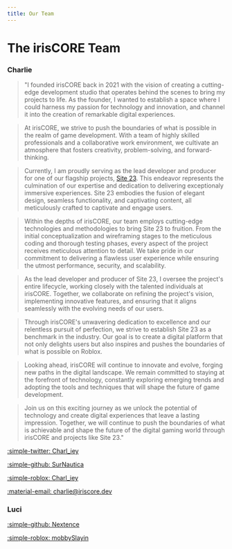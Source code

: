 ```yaml
---
title: Our Team
---
```


[Site 23]: https://site23.iriscore.dev

The irisCORE Team
=================

### Charlie

>"I founded irisCORE back in 2021 with the vision of creating a cutting-edge development studio that operates behind the scenes to bring my projects to life. As the founder, I wanted to establish a space where I could harness my passion for technology and innovation, and channel it into the creation of remarkable digital experiences.

> At irisCORE, we strive to push the boundaries of what is possible in the realm of game development. With a team of highly skilled professionals and a collaborative work environment, we cultivate an atmosphere that fosters creativity, problem-solving, and forward-thinking.

> Currently, I am proudly serving as the lead developer and producer for one of our flagship projects, [Site 23]. This endeavor represents the culmination of our expertise and dedication to delivering exceptionaly immersive experiences. Site 23 embodies the fusion of elegant design, seamless functionality, and captivating content, all meticulously crafted to captivate and engage users.

> Within the depths of irisCORE, our team employs cutting-edge technologies and methodologies to bring Site 23 to fruition. From the initial conceptualization and wireframing stages to the meticulous coding and thorough testing phases, every aspect of the project receives meticulous attention to detail. We take pride in our commitment to delivering a flawless user experience while ensuring the utmost performance, security, and scalability.

> As the lead developer and producer of Site 23, I oversee the project's entire lifecycle, working closely with the talented individuals at irisCORE. Together, we collaborate on refining the project's vision, implementing innovative features, and ensuring that it aligns seamlessly with the evolving needs of our users.

> Through irisCORE's unwavering dedication to excellence and our relentless pursuit of perfection, we strive to establish Site 23 as a benchmark in the industry. Our goal is to create a digital platform that not only delights users but also inspires and pushes the boundaries of what is possible on Roblox.

> Looking ahead, irisCORE will continue to innovate and evolve, forging new paths in the digital landscape. We remain committed to staying at the forefront of technology, constantly exploring emerging trends and adopting the tools and techniques that will shape the future of game development.

> Join us on this exciting journey as we unlock the potential of technology and create digital experiences that leave a lasting impression. Together, we will continue to push the boundaries of what is achievable and shape the future of the digital gaming world through irisCORE and projects like Site 23."

[:simple-twitter: Charl_iey](https://twitter.com/Charl_iey)

[:simple-github: SurNautica](https://github.com/SurNautica)

[:simple-roblox: Charl_iey](https://www.roblox.com/users/202696816/profile)

[:material-email: charlie@iriscore.dev](mailto:charlie@iriscore.dev)

### Luci

[:simple-github: Nextence](https://github.com/Nextence)

[:simple-roblox: mobbySlayin](https://www.roblox.com/users/111079434/profile)